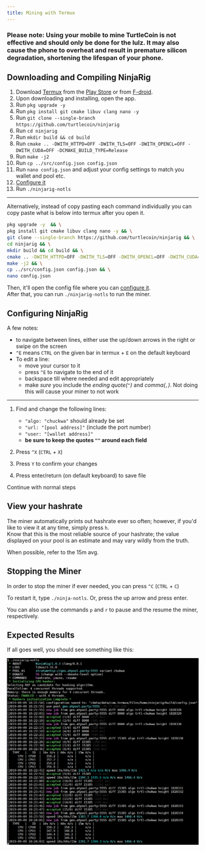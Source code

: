 ```yaml
---
title: Mining with Termux
---
```


### Please note: Using your mobile to mine TurtleCoin is not effective and should only be done for the lulz. It may also cause the phone to overheat and result in premature silicon degradation, shortening the lifespan of your phone.

## Downloading and Compiling NinjaRig

1. Download [Termux](https://termux.com) from the [Play Store](https://play.google.com/store/apps/details?id=com.termux) 
   or from [F-droid](https://f-droid.org/repository/browse/?fdid=com.termux).
2. Upon downloading and installing, open the app.
3. Run `pkg upgrade -y`
4. Run `pkg install git cmake libuv clang nano -y`
5. Run `git clone --single-branch https://github.com/turtlecoin/ninjarig`
6. Run `cd ninjarig`
7. Run `mkdir build && cd build`
8.  Run `cmake .. -DWITH_HTTPD=OFF -DWITH_TLS=OFF -DWITH_OPENCL=OFF -DWITH_CUDA=OFF -DCMAKE_BUILD_TYPE=Release`
9.  Run `make -j2`
10. Run `cp ../src/config.json config.json`
11. Run `nano config.json` and adjust your config settings to match you wallet and pool etc.
12. [Configure it](#configuring-ninjarig)
13. Run `./ninjarig-notls`
  
---

Alternatively, instead of copy pasting each command individually you can copy paste what is below into termux after you open it. 

```bash
pkg upgrade -y  && \
pkg install git cmake libuv clang nano -y && \
git clone --single-branch https://github.com/turtlecoin/ninjarig && \
cd ninjarig && \
mkdir build && cd build && \
cmake .. -DWITH_HTTPD=OFF -DWITH_TLS=OFF -DWITH_OPENCL=OFF -DWITH_CUDA=OFF -DCMAKE_BUILD_TYPE=Release && \
make -j2 && \
cp ../src/config.json config.json && \
nano config.json
```

Then, it'll open the config file where you can [configure it](#configuring-ninjarig).  
After that, you can run `./ninjarig-notls` to run the miner.
  
## Configuring NinjaRig

A few notes:
- to navigate between lines, either use the up/down arrows in the right or swipe on the screen
- `^E` means `CTRL` on the given bar in termux + `E` on the default keyboard
- To edit a line:
  - move your cursor to it
  - press `^E` to navigate to the end of it
  - backspace till where needed and edit appropriately
  - make *sure* you include the *ending quote(`"`)* and *comma(`,`)*. Not doing this will cause your miner to not work

---

1. Find and change the following lines:
   * `"algo: "chuckwa"` should already be set
   * `"url: "[pool address]"` (include the port number)
   * `"user: "[wallet address]"`
   * **be sure to keep the quotes `""` around each field**

2. Press `^X` (`CTRL` + `X`)
3. Press `Y` to confirm your changes
4. Press enter/return (on default keyboard) to save file

Continue with normal steps

## View your hashrate

The miner automatically prints out hashrate ever so often; however, if you'd like to view it at any time, simply press `h`.  
Know that this is the most reliable source of your hashrate; the value displayed on your pool is an estimate and may vary wildly from the truth. 

When possible, refer to the 15m avg.

## Stopping the Miner
In order to stop the miner if ever needed, you can press `^C` (`CTRL` + `C`)  

To restart it, type `./ninja-notls`. Or, press the up arrow and press enter.

You can also use the commands `p` and `r` to pause and the resume the miner, respectively.

## Expected Results

If all goes well, you should see something like this:

![termux-miner](../../assets/termux-miner.png)
